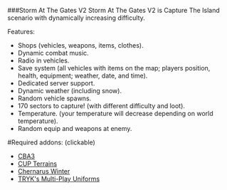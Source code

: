 ###Storm At The Gates V2
Storm At The Gates V2 is Capture The Island scenario with dynamically increasing difficulty.

Features:
* Shops (vehicles, weapons, items, clothes).
* Dynamic combat music.
* Radio in vehicles.
* Save system (all vehicles with items on the map; players position, health, equipment; weather, date, and time).
* Dedicated server support.
* Dynamic weather (including snow).
* Random vehicle spawns.
* 170 sectors to capture! (with different difficulty and loot).
* Temperature. (your temperature will decrease depending on world temperature).
* Random equip and weapons at enemy.

#Required addons: (clickable)
* [CBA3](http://www.armaholic.com/page.php?id=18767)
* [CUP Terrains](http://cup-arma3.org/download)
* [Chernarus Winter](http://www.armaholic.com/page.php?id=29752)
* [TRYK's Multi-Play Uniforms](http://www.armaholic.com/page.php?id=26661)